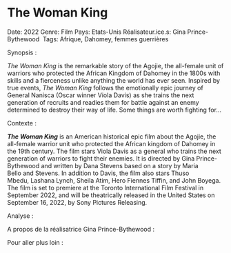 # The Woman King

Date: 2022
Genre: Film
Pays: Etats-Unis
Réalisateur.ice.s: Gina Prince-Bythewood 
Tags: Afrique, Dahomey, femmes guerrières

Synopsis : 

*The Woman King* is the remarkable story of the Agojie, the all-female unit of warriors who protected the African Kingdom of Dahomey in the 1800s with skills and a fierceness unlike anything the world has ever seen. Inspired by true events, *The Woman King* follows the emotionally epic journey of General Nanisca (Oscar winner Viola Davis) as she trains the next generation of recruits and readies them for battle against an enemy determined to destroy their way of life. Some things are worth fighting for…

Contexte : 

***The Woman King*** is an American historical epic film about the Agojie, the all-female warrior unit who protected the African kingdom of Dahomey in the 19th century. The film stars Viola Davis as a general who trains the next generation of warriors to fight their enemies. It is directed by Gina Prince-Bythewood and written by Dana Stevens based on a story by Maria Bello and Stevens. In addition to Davis, the film also stars Thuso Mbedu, Lashana Lynch, Sheila Atim, Hero Fiennes Tiffin, and John Boyega. The film is set to premiere at the Toronto International Film Festival in September 2022, and will be theatrically released in the United States on September 16, 2022, by Sony Pictures Releasing.

Analyse : 

A propos de la réalisatrice Gina Prince-Bythewood : 

Pour aller plus loin :